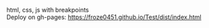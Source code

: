 html, css, js with breakpoints<br>
Deploy on gh-pages:
https://froze0451.github.io/Test/dist/index.html
